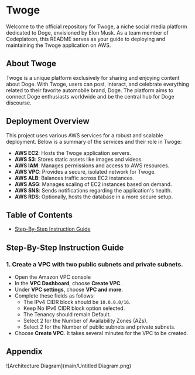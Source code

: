 # Twoge

Welcome to the official repository for Twoge, a niche social media platform dedicated to Doge, envisioned by Elon Musk. As a team member of Codeplatoon, this README serves as your guide to deploying and maintaining the Twoge application on AWS.

## About Twoge

Twoge is a unique platform exclusively for sharing and enjoying content about Doge. With Twoge, users can post, interact, and celebrate everything related to their favorite automobile brand, Doge. The platform aims to connect Doge enthusiasts worldwide and be the central hub for Doge discourse.

## Deployment Overview

This project uses various AWS services for a robust and scalable deployment. Below is a summary of the services and their role in Twoge:

- **AWS EC2**: Hosts the Twoge application servers.
- **AWS S3**: Stores static assets like images and videos.
- **AWS IAM**: Manages permissions and access to AWS resources.
- **AWS VPC**: Provides a secure, isolated network for Twoge.
- **AWS ALB**: Balances traffic across EC2 instances.
- **AWS ASG**: Manages scaling of EC2 instances based on demand.
- **AWS SNS**: Sends notifications regarding the application's health.
- **AWS RDS**: Optionally, hosts the database in a more secure setup.


## Table of Contents

- [Step-By-Step Instruction Guide](#step-by-step-instruction-guide)


## Step-By-Step Instruction Guide
### 1. Create a VPC with two public subnets and private subnets.
* Open the Amazon VPC console 
* In the **VPC Dashboard**, choose **Create VPC**.
* Under **VPC settings**, choose **VPC and more**.
* Complete these fields as follows:
   - The IPv4 CIDR block should be ```10.0.0.0/16```.
   - Keep No IPv6 CIDR block option selected.
   - The Tenancy should remain Default.
   - Select 2 for the Number of Availability Zones (AZs).
   - Select 2 for the Number of public subnets and private subnets.
* Choose **Create VPC**. It takes several minutes for the VPC to be created.
  
###






## Appendix

![Architecture Diagram](main/Untitled Diagram.png)

